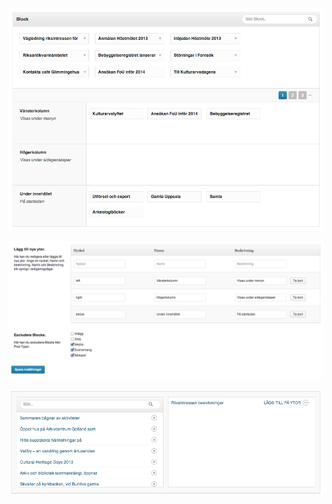 ![Alt text](/screenshot_1.png "Blocks on pages")

![Alt text](/screenshot_2.png "Blocks settings")

![Alt text](/screenshot_3.png "A single block")